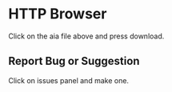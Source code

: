 # HTTP Browser

Click on the aia file above and press download.

## Report Bug or Suggestion

Click on issues panel and make one.

